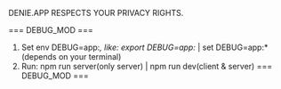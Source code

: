 DENIE.APP RESPECTS YOUR PRIVACY RIGHTS.

=== DEBUG_MOD ===
1. Set env DEBUG=app:*, like: export DEBUG=app:* | set DEBUG=app:* (depends on your terminal)
2. Run: npm run server(only server) | npm run dev(client & server)
=== DEBUG_MOD ===